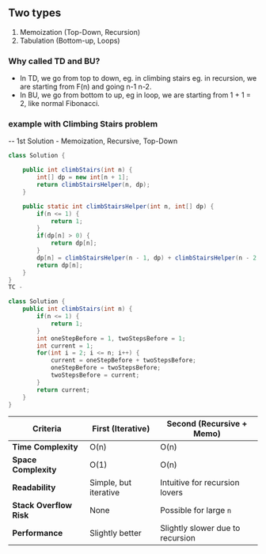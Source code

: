 ## Two types
1. Memoization (Top-Down, Recursion)
2. Tabulation (Bottom-up, Loops)

### Why called TD and BU?
- In TD, we go from top to down, eg. in climbing stairs eg. in recursion, we are starting from F(n) and going n-1 n-2.
- In BU, we go from bottom to up, eg in loop, we are starting from 1 + 1 = 2, like normal Fibonacci.

### example with Climbing Stairs problem

-- 1st Solution - Memoization, Recursive, Top-Down

```java
class Solution {

    public int climbStairs(int n) {
        int[] dp = new int[n + 1];
        return climbStairsHelper(n, dp);
    }

    public static int climbStairsHelper(int n, int[] dp) {
        if(n <= 1) {
            return 1;
        }
        if(dp[n] > 0) {
            return dp[n];
        }
        dp[n] = climbStairsHelper(n - 1, dp) + climbStairsHelper(n - 2, dp);
        return dp[n];
    }
}
TC - 
```

```java
class Solution {
    public int climbStairs(int n) {
        if(n <= 1) {
            return 1;
        }
        int oneStepBefore = 1, twoStepsBefore = 1;
        int current = 1;
        for(int i = 2; i <= n; i++) {
            current = oneStepBefore + twoStepsBefore;
            oneStepBefore = twoStepsBefore;
            twoStepsBefore = current;
        }
        return current;
    }
}
```

| Criteria                | First (Iterative)     | Second (Recursive + Memo)        |
| ----------------------- | --------------------- | -------------------------------- |
| **Time Complexity**     | O(n)                  | O(n)                             |
| **Space Complexity**    | O(1)                  | O(n)                             |
| **Readability**         | Simple, but iterative | Intuitive for recursion lovers   |
| **Stack Overflow Risk** | None                  | Possible for large `n`           |
| **Performance**         | Slightly better       | Slightly slower due to recursion |


